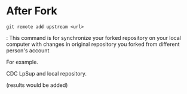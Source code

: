 
# After Fork 

`git remote add upstream <url>`

: This command is for synchronize your forked repository on your local computer with changes in original repository you forked from different person's account

For example.

CDC LpSup and local repository.

(results would be added)


